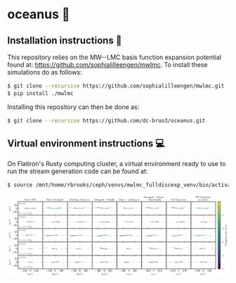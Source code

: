# oceanus :trident: 


## Installation instructions :construction_worker:

This repository relies on the MW--LMC basis function expansion potential found at: https://github.com/sophialilleengen/mwlmc.
To install these simulations do as follows:

```bash
$ git clone --recursive https://github.com/sophialilleengen/mwlmc.git
$ pip install ./mwlmc 
```

Installing this repository can then be done as:
```bash
$ git clone --recursive https://github.com/dc-broo3/oceanus.git
```


## Virtual environment instructions :computer:

On Flatiron's Rusty computing cluster, a virtual environment ready to use to run the stream generation code can be found at:

```bash
$ source /mnt/home/rbrooks/ceph/venvs/mwlmc_fulldiscexp_venv/bin/activate
```
![welcome plot](https://github.com/dc-broo3/oceanus/blob/8ae59dc931d4c5693507533af4493af27832f8a6/analysis/figures/plot_stream_coords.png)